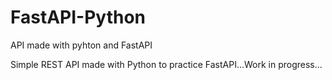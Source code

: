 # FastAPI-Python
API made with pyhton and FastAPI

Simple REST API made with Python to practice FastAPI...Work in progress...
